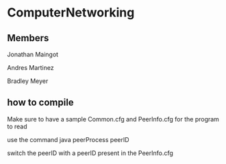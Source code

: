 # ComputerNetworking

## Members

Jonathan Maingot

Andres Martinez

Bradley Meyer

## how to compile

Make sure to have a sample Common.cfg and PeerInfo.cfg for the program to read

use the command java peerProcess peerID

switch the peerID with a peerID present in the PeerInfo.cfg
